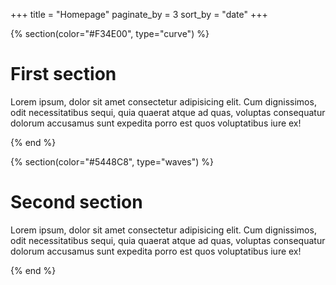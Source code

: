 +++
title = "Homepage"
paginate_by = 3
sort_by = "date"
+++

{% section(color="#F34E00", type="curve") %}

# First section

Lorem ipsum, dolor sit amet consectetur adipisicing elit. Cum dignissimos, odit necessitatibus sequi, quia quaerat atque ad quas, voluptas consequatur dolorum accusamus sunt expedita porro est quos voluptatibus iure ex!

{% end %}

{% section(color="#5448C8", type="waves") %}

# Second section

Lorem ipsum, dolor sit amet consectetur adipisicing elit. Cum dignissimos, odit necessitatibus sequi, quia quaerat atque ad quas, voluptas consequatur dolorum accusamus sunt expedita porro est quos voluptatibus iure ex!

{% end %}
